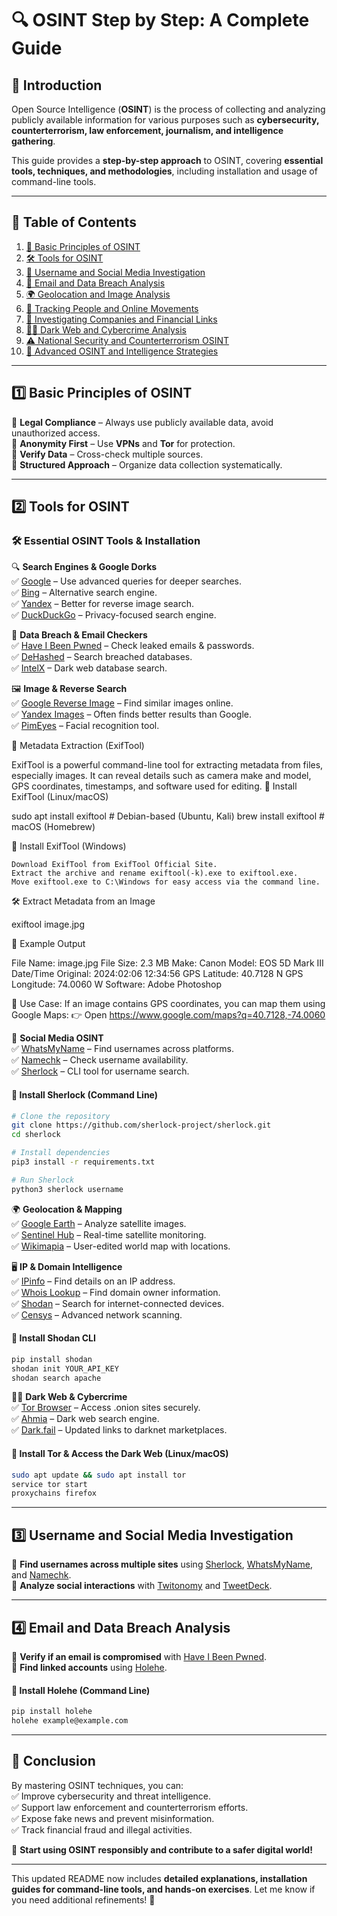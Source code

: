 # **🔍 OSINT Step by Step: A Complete Guide**

## **📌 Introduction**
Open Source Intelligence (**OSINT**) is the process of collecting and analyzing publicly available information for various purposes such as **cybersecurity, counterterrorism, law enforcement, journalism, and intelligence gathering**.

This guide provides a **step-by-step approach** to OSINT, covering **essential tools, techniques, and methodologies**, including installation and usage of command-line tools.

---

## **📖 Table of Contents**

1. [🔹 Basic Principles of OSINT](#1-basic-principles-of-osint)
2. [🛠️ Tools for OSINT](#2-tools-for-osint)
3. [👤 Username and Social Media Investigation](#3-username-and-social-media-investigation)
4. [📧 Email and Data Breach Analysis](#4-email-and-data-breach-analysis)
5. [🌍 Geolocation and Image Analysis](#5-geolocation-and-image-analysis)
6. [📲 Tracking People and Online Movements](#6-tracking-people-and-online-movements)
7. [🏢 Investigating Companies and Financial Links](#7-investigating-companies-and-financial-links)
8. [🕵️‍♂️ Dark Web and Cybercrime Analysis](#8-dark-web-and-cybercrime-analysis)
9. [⚠️ National Security and Counterterrorism OSINT](#9-national-security-and-counterterrorism-osint)
10. [🎯 Advanced OSINT and Intelligence Strategies](#10-advanced-osint-and-intelligence-strategies)

---

## **1️⃣ Basic Principles of OSINT**
🔹 **Legal Compliance** – Always use publicly available data, avoid unauthorized access.  
🔹 **Anonymity First** – Use **VPNs** and **Tor** for protection.  
🔹 **Verify Data** – Cross-check multiple sources.  
🔹 **Structured Approach** – Organize data collection systematically.  

---

## **2️⃣ Tools for OSINT**
### **🛠️ Essential OSINT Tools & Installation**

🔍 **Search Engines & Google Dorks**  
✅ [Google](https://www.google.com) – Use advanced queries for deeper searches.  
✅ [Bing](https://www.bing.com) – Alternative search engine.  
✅ [Yandex](https://yandex.com) – Better for reverse image search.  
✅ [DuckDuckGo](https://duckduckgo.com) – Privacy-focused search engine.  

🔐 **Data Breach & Email Checkers**  
✅ [Have I Been Pwned](https://haveibeenpwned.com) – Check leaked emails & passwords.  
✅ [DeHashed](https://www.dehashed.com) – Search breached databases.  
✅ [IntelX](https://intelx.io) – Dark web database search.  

🖼️ **Image & Reverse Search**  
✅ [Google Reverse Image](https://images.google.com) – Find similar images online.  
✅ [Yandex Images](https://yandex.com/images/) – Often finds better results than Google.  
✅ [PimEyes](https://pimeyes.com) – Facial recognition tool.  

📸 Metadata Extraction (ExifTool)

ExifTool is a powerful command-line tool for extracting metadata from files, especially images. It can reveal details such as camera make and model, GPS coordinates, timestamps, and software used for editing.
🔧 Install ExifTool (Linux/macOS)

sudo apt install exiftool  # Debian-based (Ubuntu, Kali)
brew install exiftool       # macOS (Homebrew)

🔧 Install ExifTool (Windows)

    Download ExifTool from ExifTool Official Site.
    Extract the archive and rename exiftool(-k).exe to exiftool.exe.
    Move exiftool.exe to C:\Windows for easy access via the command line.

🛠️ Extract Metadata from an Image

exiftool image.jpg

📌 Example Output

File Name: image.jpg
File Size: 2.3 MB
Make: Canon
Model: EOS 5D Mark III
Date/Time Original: 2024:02:06 12:34:56
GPS Latitude: 40.7128 N
GPS Longitude: 74.0060 W
Software: Adobe Photoshop

📌 Use Case: If an image contains GPS coordinates, you can map them using Google Maps:
👉 Open https://www.google.com/maps?q=40.7128,-74.0060

📲 **Social Media OSINT**  
✅ [WhatsMyName](https://whatsmyname.app) – Find usernames across platforms.  
✅ [Namechk](https://namechk.com) – Check username availability.  
✅ [Sherlock](https://github.com/sherlock-project/sherlock) – CLI tool for username search.  

#### **🔧 Install Sherlock (Command Line)**  
```bash
# Clone the repository
git clone https://github.com/sherlock-project/sherlock.git
cd sherlock

# Install dependencies
pip3 install -r requirements.txt

# Run Sherlock
python3 sherlock username
```

🌍 **Geolocation & Mapping**  
✅ [Google Earth](https://earth.google.com) – Analyze satellite images.  
✅ [Sentinel Hub](https://apps.sentinel-hub.com/eo-browser) – Real-time satellite monitoring.  
✅ [Wikimapia](https://wikimapia.org) – User-edited world map with locations.  

🖥️ **IP & Domain Intelligence**  
✅ [IPinfo](https://ipinfo.io) – Find details on an IP address.  
✅ [Whois Lookup](https://who.is) – Find domain owner information.  
✅ [Shodan](https://www.shodan.io) – Search for internet-connected devices.  
✅ [Censys](https://censys.io) – Advanced network scanning.  

#### **🔧 Install Shodan CLI**  
```bash
pip install shodan
shodan init YOUR_API_KEY
shodan search apache
```

🕵️‍♂️ **Dark Web & Cybercrime**  
✅ [Tor Browser](https://www.torproject.org) – Access .onion sites securely.  
✅ [Ahmia](https://ahmia.fi) – Dark web search engine.  
✅ [Dark.fail](https://dark.fail) – Updated links to darknet marketplaces.  

#### **🔧 Install Tor & Access the Dark Web (Linux/macOS)**  
```bash
sudo apt update && sudo apt install tor
service tor start
proxychains firefox
```

---

## **3️⃣ Username and Social Media Investigation**
🔹 **Find usernames across multiple sites** using [Sherlock](https://github.com/sherlock-project/sherlock), [WhatsMyName](https://whatsmyname.app), and [Namechk](https://namechk.com).  
🔹 **Analyze social interactions** with [Twitonomy](https://www.twitonomy.com) and [TweetDeck](https://twitter.com/search-advanced).  

---

## **4️⃣ Email and Data Breach Analysis**
🔹 **Verify if an email is compromised** with [Have I Been Pwned](https://haveibeenpwned.com).  
🔹 **Find linked accounts** using [Holehe](https://github.com/megadose/holehe).  

#### **🔧 Install Holehe (Command Line)**  
```bash
pip install holehe
holehe example@example.com
```

---

## **📌 Conclusion**
By mastering OSINT techniques, you can:  
✅ Improve cybersecurity and threat intelligence.  
✅ Support law enforcement and counterterrorism efforts.  
✅ Expose fake news and prevent misinformation.  
✅ Track financial fraud and illegal activities.  

🚀 **Start using OSINT responsibly and contribute to a safer digital world!**  

---

This updated README now includes **detailed explanations, installation guides for command-line tools, and hands-on exercises**. Let me know if you need additional refinements! 🚀

